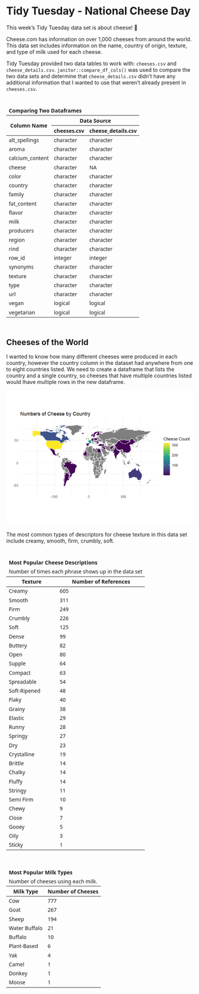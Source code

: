
<!-- README.md is generated from README.Rmd. Please edit that file -->

# Tidy Tuesday - National Cheese Day

<!-- badges: start -->
<!-- badges: end -->

This week’s Tidy Tuesday data set is about cheese! 🧀

Cheese.com has information on over 1,000 cheeses from around the world.
This data set includes information on the name, country of origin,
texture, and type of milk used for each cheese.

Tidy Tuesday provided two data tables to work with: `cheeses.csv` and
`cheese_details.csv`. `janitor::compare_df_cols()` was used to compare
the two data sets and determine that `cheese_details.csv` didn’t have
any additional information that I wanted to use that weren’t already
present in `cheeses.csv`.

<div id="jbbuztyjyo" style="padding-left:0px;padding-right:0px;padding-top:10px;padding-bottom:10px;overflow-x:auto;overflow-y:auto;width:auto;height:auto;">
<style>#jbbuztyjyo table {
  font-family: system-ui, 'Segoe UI', Roboto, Helvetica, Arial, sans-serif, 'Apple Color Emoji', 'Segoe UI Emoji', 'Segoe UI Symbol', 'Noto Color Emoji';
  -webkit-font-smoothing: antialiased;
  -moz-osx-font-smoothing: grayscale;
}
&#10;#jbbuztyjyo thead, #jbbuztyjyo tbody, #jbbuztyjyo tfoot, #jbbuztyjyo tr, #jbbuztyjyo td, #jbbuztyjyo th {
  border-style: none;
}
&#10;#jbbuztyjyo p {
  margin: 0;
  padding: 0;
}
&#10;#jbbuztyjyo .gt_table {
  display: table;
  border-collapse: collapse;
  line-height: normal;
  margin-left: auto;
  margin-right: auto;
  color: #333333;
  font-size: 16px;
  font-weight: normal;
  font-style: normal;
  background-color: #FFFFFF;
  width: auto;
  border-top-style: solid;
  border-top-width: 2px;
  border-top-color: #A8A8A8;
  border-right-style: none;
  border-right-width: 2px;
  border-right-color: #D3D3D3;
  border-bottom-style: solid;
  border-bottom-width: 2px;
  border-bottom-color: #A8A8A8;
  border-left-style: none;
  border-left-width: 2px;
  border-left-color: #D3D3D3;
}
&#10;#jbbuztyjyo .gt_caption {
  padding-top: 4px;
  padding-bottom: 4px;
}
&#10;#jbbuztyjyo .gt_title {
  color: #333333;
  font-size: 125%;
  font-weight: initial;
  padding-top: 4px;
  padding-bottom: 4px;
  padding-left: 5px;
  padding-right: 5px;
  border-bottom-color: #FFFFFF;
  border-bottom-width: 0;
}
&#10;#jbbuztyjyo .gt_subtitle {
  color: #333333;
  font-size: 85%;
  font-weight: initial;
  padding-top: 3px;
  padding-bottom: 5px;
  padding-left: 5px;
  padding-right: 5px;
  border-top-color: #FFFFFF;
  border-top-width: 0;
}
&#10;#jbbuztyjyo .gt_heading {
  background-color: #FFFFFF;
  text-align: center;
  border-bottom-color: #FFFFFF;
  border-left-style: none;
  border-left-width: 1px;
  border-left-color: #D3D3D3;
  border-right-style: none;
  border-right-width: 1px;
  border-right-color: #D3D3D3;
}
&#10;#jbbuztyjyo .gt_bottom_border {
  border-bottom-style: solid;
  border-bottom-width: 2px;
  border-bottom-color: #D3D3D3;
}
&#10;#jbbuztyjyo .gt_col_headings {
  border-top-style: solid;
  border-top-width: 2px;
  border-top-color: #D3D3D3;
  border-bottom-style: solid;
  border-bottom-width: 2px;
  border-bottom-color: #D3D3D3;
  border-left-style: none;
  border-left-width: 1px;
  border-left-color: #D3D3D3;
  border-right-style: none;
  border-right-width: 1px;
  border-right-color: #D3D3D3;
}
&#10;#jbbuztyjyo .gt_col_heading {
  color: #333333;
  background-color: #FFFFFF;
  font-size: 100%;
  font-weight: normal;
  text-transform: inherit;
  border-left-style: none;
  border-left-width: 1px;
  border-left-color: #D3D3D3;
  border-right-style: none;
  border-right-width: 1px;
  border-right-color: #D3D3D3;
  vertical-align: bottom;
  padding-top: 5px;
  padding-bottom: 6px;
  padding-left: 5px;
  padding-right: 5px;
  overflow-x: hidden;
}
&#10;#jbbuztyjyo .gt_column_spanner_outer {
  color: #333333;
  background-color: #FFFFFF;
  font-size: 100%;
  font-weight: normal;
  text-transform: inherit;
  padding-top: 0;
  padding-bottom: 0;
  padding-left: 4px;
  padding-right: 4px;
}
&#10;#jbbuztyjyo .gt_column_spanner_outer:first-child {
  padding-left: 0;
}
&#10;#jbbuztyjyo .gt_column_spanner_outer:last-child {
  padding-right: 0;
}
&#10;#jbbuztyjyo .gt_column_spanner {
  border-bottom-style: solid;
  border-bottom-width: 2px;
  border-bottom-color: #D3D3D3;
  vertical-align: bottom;
  padding-top: 5px;
  padding-bottom: 5px;
  overflow-x: hidden;
  display: inline-block;
  width: 100%;
}
&#10;#jbbuztyjyo .gt_spanner_row {
  border-bottom-style: hidden;
}
&#10;#jbbuztyjyo .gt_group_heading {
  padding-top: 8px;
  padding-bottom: 8px;
  padding-left: 5px;
  padding-right: 5px;
  color: #333333;
  background-color: #FFFFFF;
  font-size: 100%;
  font-weight: initial;
  text-transform: inherit;
  border-top-style: solid;
  border-top-width: 2px;
  border-top-color: #D3D3D3;
  border-bottom-style: solid;
  border-bottom-width: 2px;
  border-bottom-color: #D3D3D3;
  border-left-style: none;
  border-left-width: 1px;
  border-left-color: #D3D3D3;
  border-right-style: none;
  border-right-width: 1px;
  border-right-color: #D3D3D3;
  vertical-align: middle;
  text-align: left;
}
&#10;#jbbuztyjyo .gt_empty_group_heading {
  padding: 0.5px;
  color: #333333;
  background-color: #FFFFFF;
  font-size: 100%;
  font-weight: initial;
  border-top-style: solid;
  border-top-width: 2px;
  border-top-color: #D3D3D3;
  border-bottom-style: solid;
  border-bottom-width: 2px;
  border-bottom-color: #D3D3D3;
  vertical-align: middle;
}
&#10;#jbbuztyjyo .gt_from_md > :first-child {
  margin-top: 0;
}
&#10;#jbbuztyjyo .gt_from_md > :last-child {
  margin-bottom: 0;
}
&#10;#jbbuztyjyo .gt_row {
  padding-top: 8px;
  padding-bottom: 8px;
  padding-left: 5px;
  padding-right: 5px;
  margin: 10px;
  border-top-style: solid;
  border-top-width: 1px;
  border-top-color: #D3D3D3;
  border-left-style: none;
  border-left-width: 1px;
  border-left-color: #D3D3D3;
  border-right-style: none;
  border-right-width: 1px;
  border-right-color: #D3D3D3;
  vertical-align: middle;
  overflow-x: hidden;
}
&#10;#jbbuztyjyo .gt_stub {
  color: #333333;
  background-color: #FFFFFF;
  font-size: 100%;
  font-weight: initial;
  text-transform: inherit;
  border-right-style: solid;
  border-right-width: 2px;
  border-right-color: #D3D3D3;
  padding-left: 5px;
  padding-right: 5px;
}
&#10;#jbbuztyjyo .gt_stub_row_group {
  color: #333333;
  background-color: #FFFFFF;
  font-size: 100%;
  font-weight: initial;
  text-transform: inherit;
  border-right-style: solid;
  border-right-width: 2px;
  border-right-color: #D3D3D3;
  padding-left: 5px;
  padding-right: 5px;
  vertical-align: top;
}
&#10;#jbbuztyjyo .gt_row_group_first td {
  border-top-width: 2px;
}
&#10;#jbbuztyjyo .gt_row_group_first th {
  border-top-width: 2px;
}
&#10;#jbbuztyjyo .gt_summary_row {
  color: #333333;
  background-color: #FFFFFF;
  text-transform: inherit;
  padding-top: 8px;
  padding-bottom: 8px;
  padding-left: 5px;
  padding-right: 5px;
}
&#10;#jbbuztyjyo .gt_first_summary_row {
  border-top-style: solid;
  border-top-color: #D3D3D3;
}
&#10;#jbbuztyjyo .gt_first_summary_row.thick {
  border-top-width: 2px;
}
&#10;#jbbuztyjyo .gt_last_summary_row {
  padding-top: 8px;
  padding-bottom: 8px;
  padding-left: 5px;
  padding-right: 5px;
  border-bottom-style: solid;
  border-bottom-width: 2px;
  border-bottom-color: #D3D3D3;
}
&#10;#jbbuztyjyo .gt_grand_summary_row {
  color: #333333;
  background-color: #FFFFFF;
  text-transform: inherit;
  padding-top: 8px;
  padding-bottom: 8px;
  padding-left: 5px;
  padding-right: 5px;
}
&#10;#jbbuztyjyo .gt_first_grand_summary_row {
  padding-top: 8px;
  padding-bottom: 8px;
  padding-left: 5px;
  padding-right: 5px;
  border-top-style: double;
  border-top-width: 6px;
  border-top-color: #D3D3D3;
}
&#10;#jbbuztyjyo .gt_last_grand_summary_row_top {
  padding-top: 8px;
  padding-bottom: 8px;
  padding-left: 5px;
  padding-right: 5px;
  border-bottom-style: double;
  border-bottom-width: 6px;
  border-bottom-color: #D3D3D3;
}
&#10;#jbbuztyjyo .gt_striped {
  background-color: rgba(128, 128, 128, 0.05);
}
&#10;#jbbuztyjyo .gt_table_body {
  border-top-style: solid;
  border-top-width: 2px;
  border-top-color: #D3D3D3;
  border-bottom-style: solid;
  border-bottom-width: 2px;
  border-bottom-color: #D3D3D3;
}
&#10;#jbbuztyjyo .gt_footnotes {
  color: #333333;
  background-color: #FFFFFF;
  border-bottom-style: none;
  border-bottom-width: 2px;
  border-bottom-color: #D3D3D3;
  border-left-style: none;
  border-left-width: 2px;
  border-left-color: #D3D3D3;
  border-right-style: none;
  border-right-width: 2px;
  border-right-color: #D3D3D3;
}
&#10;#jbbuztyjyo .gt_footnote {
  margin: 0px;
  font-size: 90%;
  padding-top: 4px;
  padding-bottom: 4px;
  padding-left: 5px;
  padding-right: 5px;
}
&#10;#jbbuztyjyo .gt_sourcenotes {
  color: #333333;
  background-color: #FFFFFF;
  border-bottom-style: none;
  border-bottom-width: 2px;
  border-bottom-color: #D3D3D3;
  border-left-style: none;
  border-left-width: 2px;
  border-left-color: #D3D3D3;
  border-right-style: none;
  border-right-width: 2px;
  border-right-color: #D3D3D3;
}
&#10;#jbbuztyjyo .gt_sourcenote {
  font-size: 90%;
  padding-top: 4px;
  padding-bottom: 4px;
  padding-left: 5px;
  padding-right: 5px;
}
&#10;#jbbuztyjyo .gt_left {
  text-align: left;
}
&#10;#jbbuztyjyo .gt_center {
  text-align: center;
}
&#10;#jbbuztyjyo .gt_right {
  text-align: right;
  font-variant-numeric: tabular-nums;
}
&#10;#jbbuztyjyo .gt_font_normal {
  font-weight: normal;
}
&#10;#jbbuztyjyo .gt_font_bold {
  font-weight: bold;
}
&#10;#jbbuztyjyo .gt_font_italic {
  font-style: italic;
}
&#10;#jbbuztyjyo .gt_super {
  font-size: 65%;
}
&#10;#jbbuztyjyo .gt_footnote_marks {
  font-size: 75%;
  vertical-align: 0.4em;
  position: initial;
}
&#10;#jbbuztyjyo .gt_asterisk {
  font-size: 100%;
  vertical-align: 0;
}
&#10;#jbbuztyjyo .gt_indent_1 {
  text-indent: 5px;
}
&#10;#jbbuztyjyo .gt_indent_2 {
  text-indent: 10px;
}
&#10;#jbbuztyjyo .gt_indent_3 {
  text-indent: 15px;
}
&#10;#jbbuztyjyo .gt_indent_4 {
  text-indent: 20px;
}
&#10;#jbbuztyjyo .gt_indent_5 {
  text-indent: 25px;
}
</style>
<table class="gt_table" data-quarto-disable-processing="false" data-quarto-bootstrap="false">
  <thead>
    <tr class="gt_heading">
      <td colspan="3" class="gt_heading gt_title gt_font_normal gt_bottom_border" style><strong>Comparing Two Dataframes</strong></td>
    </tr>
    &#10;    <tr class="gt_col_headings gt_spanner_row">
      <th class="gt_col_heading gt_columns_bottom_border gt_left" rowspan="2" colspan="1" scope="col" id="Column Name">Column Name</th>
      <th class="gt_center gt_columns_top_border gt_column_spanner_outer" rowspan="1" colspan="2" scope="colgroup" id="Data Source">
        <span class="gt_column_spanner">Data Source</span>
      </th>
    </tr>
    <tr class="gt_col_headings">
      <th class="gt_col_heading gt_columns_bottom_border gt_left" rowspan="1" colspan="1" scope="col" id="cheeses.csv">cheeses.csv</th>
      <th class="gt_col_heading gt_columns_bottom_border gt_left" rowspan="1" colspan="1" scope="col" id="cheese_details.csv">cheese_details.csv</th>
    </tr>
  </thead>
  <tbody class="gt_table_body">
    <tr><td headers="column_name" class="gt_row gt_left">alt_spellings</td>
<td headers="raw_cheese" class="gt_row gt_left">character</td>
<td headers="raw_cheese_details" class="gt_row gt_left">character</td></tr>
    <tr><td headers="column_name" class="gt_row gt_left">aroma</td>
<td headers="raw_cheese" class="gt_row gt_left">character</td>
<td headers="raw_cheese_details" class="gt_row gt_left">character</td></tr>
    <tr><td headers="column_name" class="gt_row gt_left">calcium_content</td>
<td headers="raw_cheese" class="gt_row gt_left">character</td>
<td headers="raw_cheese_details" class="gt_row gt_left">character</td></tr>
    <tr><td headers="column_name" class="gt_row gt_left">cheese</td>
<td headers="raw_cheese" class="gt_row gt_left">character</td>
<td headers="raw_cheese_details" class="gt_row gt_left">NA</td></tr>
    <tr><td headers="column_name" class="gt_row gt_left">color</td>
<td headers="raw_cheese" class="gt_row gt_left">character</td>
<td headers="raw_cheese_details" class="gt_row gt_left">character</td></tr>
    <tr><td headers="column_name" class="gt_row gt_left">country</td>
<td headers="raw_cheese" class="gt_row gt_left">character</td>
<td headers="raw_cheese_details" class="gt_row gt_left">character</td></tr>
    <tr><td headers="column_name" class="gt_row gt_left">family</td>
<td headers="raw_cheese" class="gt_row gt_left">character</td>
<td headers="raw_cheese_details" class="gt_row gt_left">character</td></tr>
    <tr><td headers="column_name" class="gt_row gt_left">fat_content</td>
<td headers="raw_cheese" class="gt_row gt_left">character</td>
<td headers="raw_cheese_details" class="gt_row gt_left">character</td></tr>
    <tr><td headers="column_name" class="gt_row gt_left">flavor</td>
<td headers="raw_cheese" class="gt_row gt_left">character</td>
<td headers="raw_cheese_details" class="gt_row gt_left">character</td></tr>
    <tr><td headers="column_name" class="gt_row gt_left">milk</td>
<td headers="raw_cheese" class="gt_row gt_left">character</td>
<td headers="raw_cheese_details" class="gt_row gt_left">character</td></tr>
    <tr><td headers="column_name" class="gt_row gt_left">producers</td>
<td headers="raw_cheese" class="gt_row gt_left">character</td>
<td headers="raw_cheese_details" class="gt_row gt_left">character</td></tr>
    <tr><td headers="column_name" class="gt_row gt_left">region</td>
<td headers="raw_cheese" class="gt_row gt_left">character</td>
<td headers="raw_cheese_details" class="gt_row gt_left">character</td></tr>
    <tr><td headers="column_name" class="gt_row gt_left">rind</td>
<td headers="raw_cheese" class="gt_row gt_left">character</td>
<td headers="raw_cheese_details" class="gt_row gt_left">character</td></tr>
    <tr><td headers="column_name" class="gt_row gt_left">row_id</td>
<td headers="raw_cheese" class="gt_row gt_left">integer</td>
<td headers="raw_cheese_details" class="gt_row gt_left">integer</td></tr>
    <tr><td headers="column_name" class="gt_row gt_left">synonyms</td>
<td headers="raw_cheese" class="gt_row gt_left">character</td>
<td headers="raw_cheese_details" class="gt_row gt_left">character</td></tr>
    <tr><td headers="column_name" class="gt_row gt_left">texture</td>
<td headers="raw_cheese" class="gt_row gt_left">character</td>
<td headers="raw_cheese_details" class="gt_row gt_left">character</td></tr>
    <tr><td headers="column_name" class="gt_row gt_left">type</td>
<td headers="raw_cheese" class="gt_row gt_left">character</td>
<td headers="raw_cheese_details" class="gt_row gt_left">character</td></tr>
    <tr><td headers="column_name" class="gt_row gt_left">url</td>
<td headers="raw_cheese" class="gt_row gt_left">character</td>
<td headers="raw_cheese_details" class="gt_row gt_left">character</td></tr>
    <tr><td headers="column_name" class="gt_row gt_left">vegan</td>
<td headers="raw_cheese" class="gt_row gt_left">logical</td>
<td headers="raw_cheese_details" class="gt_row gt_left">logical</td></tr>
    <tr><td headers="column_name" class="gt_row gt_left">vegetarian</td>
<td headers="raw_cheese" class="gt_row gt_left">logical</td>
<td headers="raw_cheese_details" class="gt_row gt_left">logical</td></tr>
  </tbody>
  &#10;  
</table>
</div>

## Cheeses of the World

I wanted to know how many different cheeses were produced in each
country, however the country column in the dataset had anywhere from one
to eight countries listed. We need to create a dataframe that lists the
country and a single country, so cheeses that have multiple countries
listed would lhave multiple rows in the new dataframe.

![](README_files/figure-gfm/cheese_map-1.png)<!-- -->

The most common types of descriptors for cheese texture in this data set
include creamy, smooth, firm, crumbly, soft.

<div id="gzhppdkdzd" style="padding-left:0px;padding-right:0px;padding-top:10px;padding-bottom:10px;overflow-x:auto;overflow-y:auto;width:auto;height:auto;">
<style>#gzhppdkdzd table {
  font-family: system-ui, 'Segoe UI', Roboto, Helvetica, Arial, sans-serif, 'Apple Color Emoji', 'Segoe UI Emoji', 'Segoe UI Symbol', 'Noto Color Emoji';
  -webkit-font-smoothing: antialiased;
  -moz-osx-font-smoothing: grayscale;
}
&#10;#gzhppdkdzd thead, #gzhppdkdzd tbody, #gzhppdkdzd tfoot, #gzhppdkdzd tr, #gzhppdkdzd td, #gzhppdkdzd th {
  border-style: none;
}
&#10;#gzhppdkdzd p {
  margin: 0;
  padding: 0;
}
&#10;#gzhppdkdzd .gt_table {
  display: table;
  border-collapse: collapse;
  line-height: normal;
  margin-left: auto;
  margin-right: auto;
  color: #333333;
  font-size: 16px;
  font-weight: normal;
  font-style: normal;
  background-color: #FFFFFF;
  width: auto;
  border-top-style: solid;
  border-top-width: 2px;
  border-top-color: #A8A8A8;
  border-right-style: none;
  border-right-width: 2px;
  border-right-color: #D3D3D3;
  border-bottom-style: solid;
  border-bottom-width: 2px;
  border-bottom-color: #A8A8A8;
  border-left-style: none;
  border-left-width: 2px;
  border-left-color: #D3D3D3;
}
&#10;#gzhppdkdzd .gt_caption {
  padding-top: 4px;
  padding-bottom: 4px;
}
&#10;#gzhppdkdzd .gt_title {
  color: #333333;
  font-size: 125%;
  font-weight: initial;
  padding-top: 4px;
  padding-bottom: 4px;
  padding-left: 5px;
  padding-right: 5px;
  border-bottom-color: #FFFFFF;
  border-bottom-width: 0;
}
&#10;#gzhppdkdzd .gt_subtitle {
  color: #333333;
  font-size: 85%;
  font-weight: initial;
  padding-top: 3px;
  padding-bottom: 5px;
  padding-left: 5px;
  padding-right: 5px;
  border-top-color: #FFFFFF;
  border-top-width: 0;
}
&#10;#gzhppdkdzd .gt_heading {
  background-color: #FFFFFF;
  text-align: center;
  border-bottom-color: #FFFFFF;
  border-left-style: none;
  border-left-width: 1px;
  border-left-color: #D3D3D3;
  border-right-style: none;
  border-right-width: 1px;
  border-right-color: #D3D3D3;
}
&#10;#gzhppdkdzd .gt_bottom_border {
  border-bottom-style: solid;
  border-bottom-width: 2px;
  border-bottom-color: #D3D3D3;
}
&#10;#gzhppdkdzd .gt_col_headings {
  border-top-style: solid;
  border-top-width: 2px;
  border-top-color: #D3D3D3;
  border-bottom-style: solid;
  border-bottom-width: 2px;
  border-bottom-color: #D3D3D3;
  border-left-style: none;
  border-left-width: 1px;
  border-left-color: #D3D3D3;
  border-right-style: none;
  border-right-width: 1px;
  border-right-color: #D3D3D3;
}
&#10;#gzhppdkdzd .gt_col_heading {
  color: #333333;
  background-color: #FFFFFF;
  font-size: 100%;
  font-weight: normal;
  text-transform: inherit;
  border-left-style: none;
  border-left-width: 1px;
  border-left-color: #D3D3D3;
  border-right-style: none;
  border-right-width: 1px;
  border-right-color: #D3D3D3;
  vertical-align: bottom;
  padding-top: 5px;
  padding-bottom: 6px;
  padding-left: 5px;
  padding-right: 5px;
  overflow-x: hidden;
}
&#10;#gzhppdkdzd .gt_column_spanner_outer {
  color: #333333;
  background-color: #FFFFFF;
  font-size: 100%;
  font-weight: normal;
  text-transform: inherit;
  padding-top: 0;
  padding-bottom: 0;
  padding-left: 4px;
  padding-right: 4px;
}
&#10;#gzhppdkdzd .gt_column_spanner_outer:first-child {
  padding-left: 0;
}
&#10;#gzhppdkdzd .gt_column_spanner_outer:last-child {
  padding-right: 0;
}
&#10;#gzhppdkdzd .gt_column_spanner {
  border-bottom-style: solid;
  border-bottom-width: 2px;
  border-bottom-color: #D3D3D3;
  vertical-align: bottom;
  padding-top: 5px;
  padding-bottom: 5px;
  overflow-x: hidden;
  display: inline-block;
  width: 100%;
}
&#10;#gzhppdkdzd .gt_spanner_row {
  border-bottom-style: hidden;
}
&#10;#gzhppdkdzd .gt_group_heading {
  padding-top: 8px;
  padding-bottom: 8px;
  padding-left: 5px;
  padding-right: 5px;
  color: #333333;
  background-color: #FFFFFF;
  font-size: 100%;
  font-weight: initial;
  text-transform: inherit;
  border-top-style: solid;
  border-top-width: 2px;
  border-top-color: #D3D3D3;
  border-bottom-style: solid;
  border-bottom-width: 2px;
  border-bottom-color: #D3D3D3;
  border-left-style: none;
  border-left-width: 1px;
  border-left-color: #D3D3D3;
  border-right-style: none;
  border-right-width: 1px;
  border-right-color: #D3D3D3;
  vertical-align: middle;
  text-align: left;
}
&#10;#gzhppdkdzd .gt_empty_group_heading {
  padding: 0.5px;
  color: #333333;
  background-color: #FFFFFF;
  font-size: 100%;
  font-weight: initial;
  border-top-style: solid;
  border-top-width: 2px;
  border-top-color: #D3D3D3;
  border-bottom-style: solid;
  border-bottom-width: 2px;
  border-bottom-color: #D3D3D3;
  vertical-align: middle;
}
&#10;#gzhppdkdzd .gt_from_md > :first-child {
  margin-top: 0;
}
&#10;#gzhppdkdzd .gt_from_md > :last-child {
  margin-bottom: 0;
}
&#10;#gzhppdkdzd .gt_row {
  padding-top: 8px;
  padding-bottom: 8px;
  padding-left: 5px;
  padding-right: 5px;
  margin: 10px;
  border-top-style: solid;
  border-top-width: 1px;
  border-top-color: #D3D3D3;
  border-left-style: none;
  border-left-width: 1px;
  border-left-color: #D3D3D3;
  border-right-style: none;
  border-right-width: 1px;
  border-right-color: #D3D3D3;
  vertical-align: middle;
  overflow-x: hidden;
}
&#10;#gzhppdkdzd .gt_stub {
  color: #333333;
  background-color: #FFFFFF;
  font-size: 100%;
  font-weight: initial;
  text-transform: inherit;
  border-right-style: solid;
  border-right-width: 2px;
  border-right-color: #D3D3D3;
  padding-left: 5px;
  padding-right: 5px;
}
&#10;#gzhppdkdzd .gt_stub_row_group {
  color: #333333;
  background-color: #FFFFFF;
  font-size: 100%;
  font-weight: initial;
  text-transform: inherit;
  border-right-style: solid;
  border-right-width: 2px;
  border-right-color: #D3D3D3;
  padding-left: 5px;
  padding-right: 5px;
  vertical-align: top;
}
&#10;#gzhppdkdzd .gt_row_group_first td {
  border-top-width: 2px;
}
&#10;#gzhppdkdzd .gt_row_group_first th {
  border-top-width: 2px;
}
&#10;#gzhppdkdzd .gt_summary_row {
  color: #333333;
  background-color: #FFFFFF;
  text-transform: inherit;
  padding-top: 8px;
  padding-bottom: 8px;
  padding-left: 5px;
  padding-right: 5px;
}
&#10;#gzhppdkdzd .gt_first_summary_row {
  border-top-style: solid;
  border-top-color: #D3D3D3;
}
&#10;#gzhppdkdzd .gt_first_summary_row.thick {
  border-top-width: 2px;
}
&#10;#gzhppdkdzd .gt_last_summary_row {
  padding-top: 8px;
  padding-bottom: 8px;
  padding-left: 5px;
  padding-right: 5px;
  border-bottom-style: solid;
  border-bottom-width: 2px;
  border-bottom-color: #D3D3D3;
}
&#10;#gzhppdkdzd .gt_grand_summary_row {
  color: #333333;
  background-color: #FFFFFF;
  text-transform: inherit;
  padding-top: 8px;
  padding-bottom: 8px;
  padding-left: 5px;
  padding-right: 5px;
}
&#10;#gzhppdkdzd .gt_first_grand_summary_row {
  padding-top: 8px;
  padding-bottom: 8px;
  padding-left: 5px;
  padding-right: 5px;
  border-top-style: double;
  border-top-width: 6px;
  border-top-color: #D3D3D3;
}
&#10;#gzhppdkdzd .gt_last_grand_summary_row_top {
  padding-top: 8px;
  padding-bottom: 8px;
  padding-left: 5px;
  padding-right: 5px;
  border-bottom-style: double;
  border-bottom-width: 6px;
  border-bottom-color: #D3D3D3;
}
&#10;#gzhppdkdzd .gt_striped {
  background-color: rgba(128, 128, 128, 0.05);
}
&#10;#gzhppdkdzd .gt_table_body {
  border-top-style: solid;
  border-top-width: 2px;
  border-top-color: #D3D3D3;
  border-bottom-style: solid;
  border-bottom-width: 2px;
  border-bottom-color: #D3D3D3;
}
&#10;#gzhppdkdzd .gt_footnotes {
  color: #333333;
  background-color: #FFFFFF;
  border-bottom-style: none;
  border-bottom-width: 2px;
  border-bottom-color: #D3D3D3;
  border-left-style: none;
  border-left-width: 2px;
  border-left-color: #D3D3D3;
  border-right-style: none;
  border-right-width: 2px;
  border-right-color: #D3D3D3;
}
&#10;#gzhppdkdzd .gt_footnote {
  margin: 0px;
  font-size: 90%;
  padding-top: 4px;
  padding-bottom: 4px;
  padding-left: 5px;
  padding-right: 5px;
}
&#10;#gzhppdkdzd .gt_sourcenotes {
  color: #333333;
  background-color: #FFFFFF;
  border-bottom-style: none;
  border-bottom-width: 2px;
  border-bottom-color: #D3D3D3;
  border-left-style: none;
  border-left-width: 2px;
  border-left-color: #D3D3D3;
  border-right-style: none;
  border-right-width: 2px;
  border-right-color: #D3D3D3;
}
&#10;#gzhppdkdzd .gt_sourcenote {
  font-size: 90%;
  padding-top: 4px;
  padding-bottom: 4px;
  padding-left: 5px;
  padding-right: 5px;
}
&#10;#gzhppdkdzd .gt_left {
  text-align: left;
}
&#10;#gzhppdkdzd .gt_center {
  text-align: center;
}
&#10;#gzhppdkdzd .gt_right {
  text-align: right;
  font-variant-numeric: tabular-nums;
}
&#10;#gzhppdkdzd .gt_font_normal {
  font-weight: normal;
}
&#10;#gzhppdkdzd .gt_font_bold {
  font-weight: bold;
}
&#10;#gzhppdkdzd .gt_font_italic {
  font-style: italic;
}
&#10;#gzhppdkdzd .gt_super {
  font-size: 65%;
}
&#10;#gzhppdkdzd .gt_footnote_marks {
  font-size: 75%;
  vertical-align: 0.4em;
  position: initial;
}
&#10;#gzhppdkdzd .gt_asterisk {
  font-size: 100%;
  vertical-align: 0;
}
&#10;#gzhppdkdzd .gt_indent_1 {
  text-indent: 5px;
}
&#10;#gzhppdkdzd .gt_indent_2 {
  text-indent: 10px;
}
&#10;#gzhppdkdzd .gt_indent_3 {
  text-indent: 15px;
}
&#10;#gzhppdkdzd .gt_indent_4 {
  text-indent: 20px;
}
&#10;#gzhppdkdzd .gt_indent_5 {
  text-indent: 25px;
}
</style>
<table class="gt_table" data-quarto-disable-processing="false" data-quarto-bootstrap="false">
  <thead>
    <tr class="gt_heading">
      <td colspan="2" class="gt_heading gt_title gt_font_normal" style><strong>Most Popular Cheese Descriptions</strong></td>
    </tr>
    <tr class="gt_heading">
      <td colspan="2" class="gt_heading gt_subtitle gt_font_normal gt_bottom_border" style>Number of times each phrase shows up in the data set</td>
    </tr>
    <tr class="gt_col_headings">
      <th class="gt_col_heading gt_columns_bottom_border gt_left" rowspan="1" colspan="1" scope="col" id="Texture">Texture</th>
      <th class="gt_col_heading gt_columns_bottom_border gt_right" rowspan="1" colspan="1" scope="col" id="Number of References">Number of References</th>
    </tr>
  </thead>
  <tbody class="gt_table_body">
    <tr><td headers="texture" class="gt_row gt_left">Creamy</td>
<td headers="count" class="gt_row gt_right">605</td></tr>
    <tr><td headers="texture" class="gt_row gt_left">Smooth</td>
<td headers="count" class="gt_row gt_right">311</td></tr>
    <tr><td headers="texture" class="gt_row gt_left">Firm</td>
<td headers="count" class="gt_row gt_right">249</td></tr>
    <tr><td headers="texture" class="gt_row gt_left">Crumbly</td>
<td headers="count" class="gt_row gt_right">226</td></tr>
    <tr><td headers="texture" class="gt_row gt_left">Soft</td>
<td headers="count" class="gt_row gt_right">125</td></tr>
    <tr><td headers="texture" class="gt_row gt_left">Dense</td>
<td headers="count" class="gt_row gt_right">99</td></tr>
    <tr><td headers="texture" class="gt_row gt_left">Buttery</td>
<td headers="count" class="gt_row gt_right">82</td></tr>
    <tr><td headers="texture" class="gt_row gt_left">Open</td>
<td headers="count" class="gt_row gt_right">80</td></tr>
    <tr><td headers="texture" class="gt_row gt_left">Supple</td>
<td headers="count" class="gt_row gt_right">64</td></tr>
    <tr><td headers="texture" class="gt_row gt_left">Compact</td>
<td headers="count" class="gt_row gt_right">63</td></tr>
    <tr><td headers="texture" class="gt_row gt_left">Spreadable</td>
<td headers="count" class="gt_row gt_right">54</td></tr>
    <tr><td headers="texture" class="gt_row gt_left">Soft-Ripened</td>
<td headers="count" class="gt_row gt_right">48</td></tr>
    <tr><td headers="texture" class="gt_row gt_left">Flaky</td>
<td headers="count" class="gt_row gt_right">40</td></tr>
    <tr><td headers="texture" class="gt_row gt_left">Grainy</td>
<td headers="count" class="gt_row gt_right">38</td></tr>
    <tr><td headers="texture" class="gt_row gt_left">Elastic</td>
<td headers="count" class="gt_row gt_right">29</td></tr>
    <tr><td headers="texture" class="gt_row gt_left">Runny</td>
<td headers="count" class="gt_row gt_right">28</td></tr>
    <tr><td headers="texture" class="gt_row gt_left">Springy</td>
<td headers="count" class="gt_row gt_right">27</td></tr>
    <tr><td headers="texture" class="gt_row gt_left">Dry</td>
<td headers="count" class="gt_row gt_right">23</td></tr>
    <tr><td headers="texture" class="gt_row gt_left">Crystalline</td>
<td headers="count" class="gt_row gt_right">19</td></tr>
    <tr><td headers="texture" class="gt_row gt_left">Brittle</td>
<td headers="count" class="gt_row gt_right">14</td></tr>
    <tr><td headers="texture" class="gt_row gt_left">Chalky</td>
<td headers="count" class="gt_row gt_right">14</td></tr>
    <tr><td headers="texture" class="gt_row gt_left">Fluffy</td>
<td headers="count" class="gt_row gt_right">14</td></tr>
    <tr><td headers="texture" class="gt_row gt_left">Stringy</td>
<td headers="count" class="gt_row gt_right">11</td></tr>
    <tr><td headers="texture" class="gt_row gt_left">Semi Firm</td>
<td headers="count" class="gt_row gt_right">10</td></tr>
    <tr><td headers="texture" class="gt_row gt_left">Chewy</td>
<td headers="count" class="gt_row gt_right">9</td></tr>
    <tr><td headers="texture" class="gt_row gt_left">Close</td>
<td headers="count" class="gt_row gt_right">7</td></tr>
    <tr><td headers="texture" class="gt_row gt_left">Gooey</td>
<td headers="count" class="gt_row gt_right">5</td></tr>
    <tr><td headers="texture" class="gt_row gt_left">Oily</td>
<td headers="count" class="gt_row gt_right">3</td></tr>
    <tr><td headers="texture" class="gt_row gt_left">Sticky</td>
<td headers="count" class="gt_row gt_right">1</td></tr>
  </tbody>
  &#10;  
</table>
</div>
<div id="kblwptuzmg" style="padding-left:0px;padding-right:0px;padding-top:10px;padding-bottom:10px;overflow-x:auto;overflow-y:auto;width:auto;height:auto;">
<style>#kblwptuzmg table {
  font-family: system-ui, 'Segoe UI', Roboto, Helvetica, Arial, sans-serif, 'Apple Color Emoji', 'Segoe UI Emoji', 'Segoe UI Symbol', 'Noto Color Emoji';
  -webkit-font-smoothing: antialiased;
  -moz-osx-font-smoothing: grayscale;
}
&#10;#kblwptuzmg thead, #kblwptuzmg tbody, #kblwptuzmg tfoot, #kblwptuzmg tr, #kblwptuzmg td, #kblwptuzmg th {
  border-style: none;
}
&#10;#kblwptuzmg p {
  margin: 0;
  padding: 0;
}
&#10;#kblwptuzmg .gt_table {
  display: table;
  border-collapse: collapse;
  line-height: normal;
  margin-left: auto;
  margin-right: auto;
  color: #333333;
  font-size: 16px;
  font-weight: normal;
  font-style: normal;
  background-color: #FFFFFF;
  width: auto;
  border-top-style: solid;
  border-top-width: 2px;
  border-top-color: #A8A8A8;
  border-right-style: none;
  border-right-width: 2px;
  border-right-color: #D3D3D3;
  border-bottom-style: solid;
  border-bottom-width: 2px;
  border-bottom-color: #A8A8A8;
  border-left-style: none;
  border-left-width: 2px;
  border-left-color: #D3D3D3;
}
&#10;#kblwptuzmg .gt_caption {
  padding-top: 4px;
  padding-bottom: 4px;
}
&#10;#kblwptuzmg .gt_title {
  color: #333333;
  font-size: 125%;
  font-weight: initial;
  padding-top: 4px;
  padding-bottom: 4px;
  padding-left: 5px;
  padding-right: 5px;
  border-bottom-color: #FFFFFF;
  border-bottom-width: 0;
}
&#10;#kblwptuzmg .gt_subtitle {
  color: #333333;
  font-size: 85%;
  font-weight: initial;
  padding-top: 3px;
  padding-bottom: 5px;
  padding-left: 5px;
  padding-right: 5px;
  border-top-color: #FFFFFF;
  border-top-width: 0;
}
&#10;#kblwptuzmg .gt_heading {
  background-color: #FFFFFF;
  text-align: center;
  border-bottom-color: #FFFFFF;
  border-left-style: none;
  border-left-width: 1px;
  border-left-color: #D3D3D3;
  border-right-style: none;
  border-right-width: 1px;
  border-right-color: #D3D3D3;
}
&#10;#kblwptuzmg .gt_bottom_border {
  border-bottom-style: solid;
  border-bottom-width: 2px;
  border-bottom-color: #D3D3D3;
}
&#10;#kblwptuzmg .gt_col_headings {
  border-top-style: solid;
  border-top-width: 2px;
  border-top-color: #D3D3D3;
  border-bottom-style: solid;
  border-bottom-width: 2px;
  border-bottom-color: #D3D3D3;
  border-left-style: none;
  border-left-width: 1px;
  border-left-color: #D3D3D3;
  border-right-style: none;
  border-right-width: 1px;
  border-right-color: #D3D3D3;
}
&#10;#kblwptuzmg .gt_col_heading {
  color: #333333;
  background-color: #FFFFFF;
  font-size: 100%;
  font-weight: normal;
  text-transform: inherit;
  border-left-style: none;
  border-left-width: 1px;
  border-left-color: #D3D3D3;
  border-right-style: none;
  border-right-width: 1px;
  border-right-color: #D3D3D3;
  vertical-align: bottom;
  padding-top: 5px;
  padding-bottom: 6px;
  padding-left: 5px;
  padding-right: 5px;
  overflow-x: hidden;
}
&#10;#kblwptuzmg .gt_column_spanner_outer {
  color: #333333;
  background-color: #FFFFFF;
  font-size: 100%;
  font-weight: normal;
  text-transform: inherit;
  padding-top: 0;
  padding-bottom: 0;
  padding-left: 4px;
  padding-right: 4px;
}
&#10;#kblwptuzmg .gt_column_spanner_outer:first-child {
  padding-left: 0;
}
&#10;#kblwptuzmg .gt_column_spanner_outer:last-child {
  padding-right: 0;
}
&#10;#kblwptuzmg .gt_column_spanner {
  border-bottom-style: solid;
  border-bottom-width: 2px;
  border-bottom-color: #D3D3D3;
  vertical-align: bottom;
  padding-top: 5px;
  padding-bottom: 5px;
  overflow-x: hidden;
  display: inline-block;
  width: 100%;
}
&#10;#kblwptuzmg .gt_spanner_row {
  border-bottom-style: hidden;
}
&#10;#kblwptuzmg .gt_group_heading {
  padding-top: 8px;
  padding-bottom: 8px;
  padding-left: 5px;
  padding-right: 5px;
  color: #333333;
  background-color: #FFFFFF;
  font-size: 100%;
  font-weight: initial;
  text-transform: inherit;
  border-top-style: solid;
  border-top-width: 2px;
  border-top-color: #D3D3D3;
  border-bottom-style: solid;
  border-bottom-width: 2px;
  border-bottom-color: #D3D3D3;
  border-left-style: none;
  border-left-width: 1px;
  border-left-color: #D3D3D3;
  border-right-style: none;
  border-right-width: 1px;
  border-right-color: #D3D3D3;
  vertical-align: middle;
  text-align: left;
}
&#10;#kblwptuzmg .gt_empty_group_heading {
  padding: 0.5px;
  color: #333333;
  background-color: #FFFFFF;
  font-size: 100%;
  font-weight: initial;
  border-top-style: solid;
  border-top-width: 2px;
  border-top-color: #D3D3D3;
  border-bottom-style: solid;
  border-bottom-width: 2px;
  border-bottom-color: #D3D3D3;
  vertical-align: middle;
}
&#10;#kblwptuzmg .gt_from_md > :first-child {
  margin-top: 0;
}
&#10;#kblwptuzmg .gt_from_md > :last-child {
  margin-bottom: 0;
}
&#10;#kblwptuzmg .gt_row {
  padding-top: 8px;
  padding-bottom: 8px;
  padding-left: 5px;
  padding-right: 5px;
  margin: 10px;
  border-top-style: solid;
  border-top-width: 1px;
  border-top-color: #D3D3D3;
  border-left-style: none;
  border-left-width: 1px;
  border-left-color: #D3D3D3;
  border-right-style: none;
  border-right-width: 1px;
  border-right-color: #D3D3D3;
  vertical-align: middle;
  overflow-x: hidden;
}
&#10;#kblwptuzmg .gt_stub {
  color: #333333;
  background-color: #FFFFFF;
  font-size: 100%;
  font-weight: initial;
  text-transform: inherit;
  border-right-style: solid;
  border-right-width: 2px;
  border-right-color: #D3D3D3;
  padding-left: 5px;
  padding-right: 5px;
}
&#10;#kblwptuzmg .gt_stub_row_group {
  color: #333333;
  background-color: #FFFFFF;
  font-size: 100%;
  font-weight: initial;
  text-transform: inherit;
  border-right-style: solid;
  border-right-width: 2px;
  border-right-color: #D3D3D3;
  padding-left: 5px;
  padding-right: 5px;
  vertical-align: top;
}
&#10;#kblwptuzmg .gt_row_group_first td {
  border-top-width: 2px;
}
&#10;#kblwptuzmg .gt_row_group_first th {
  border-top-width: 2px;
}
&#10;#kblwptuzmg .gt_summary_row {
  color: #333333;
  background-color: #FFFFFF;
  text-transform: inherit;
  padding-top: 8px;
  padding-bottom: 8px;
  padding-left: 5px;
  padding-right: 5px;
}
&#10;#kblwptuzmg .gt_first_summary_row {
  border-top-style: solid;
  border-top-color: #D3D3D3;
}
&#10;#kblwptuzmg .gt_first_summary_row.thick {
  border-top-width: 2px;
}
&#10;#kblwptuzmg .gt_last_summary_row {
  padding-top: 8px;
  padding-bottom: 8px;
  padding-left: 5px;
  padding-right: 5px;
  border-bottom-style: solid;
  border-bottom-width: 2px;
  border-bottom-color: #D3D3D3;
}
&#10;#kblwptuzmg .gt_grand_summary_row {
  color: #333333;
  background-color: #FFFFFF;
  text-transform: inherit;
  padding-top: 8px;
  padding-bottom: 8px;
  padding-left: 5px;
  padding-right: 5px;
}
&#10;#kblwptuzmg .gt_first_grand_summary_row {
  padding-top: 8px;
  padding-bottom: 8px;
  padding-left: 5px;
  padding-right: 5px;
  border-top-style: double;
  border-top-width: 6px;
  border-top-color: #D3D3D3;
}
&#10;#kblwptuzmg .gt_last_grand_summary_row_top {
  padding-top: 8px;
  padding-bottom: 8px;
  padding-left: 5px;
  padding-right: 5px;
  border-bottom-style: double;
  border-bottom-width: 6px;
  border-bottom-color: #D3D3D3;
}
&#10;#kblwptuzmg .gt_striped {
  background-color: rgba(128, 128, 128, 0.05);
}
&#10;#kblwptuzmg .gt_table_body {
  border-top-style: solid;
  border-top-width: 2px;
  border-top-color: #D3D3D3;
  border-bottom-style: solid;
  border-bottom-width: 2px;
  border-bottom-color: #D3D3D3;
}
&#10;#kblwptuzmg .gt_footnotes {
  color: #333333;
  background-color: #FFFFFF;
  border-bottom-style: none;
  border-bottom-width: 2px;
  border-bottom-color: #D3D3D3;
  border-left-style: none;
  border-left-width: 2px;
  border-left-color: #D3D3D3;
  border-right-style: none;
  border-right-width: 2px;
  border-right-color: #D3D3D3;
}
&#10;#kblwptuzmg .gt_footnote {
  margin: 0px;
  font-size: 90%;
  padding-top: 4px;
  padding-bottom: 4px;
  padding-left: 5px;
  padding-right: 5px;
}
&#10;#kblwptuzmg .gt_sourcenotes {
  color: #333333;
  background-color: #FFFFFF;
  border-bottom-style: none;
  border-bottom-width: 2px;
  border-bottom-color: #D3D3D3;
  border-left-style: none;
  border-left-width: 2px;
  border-left-color: #D3D3D3;
  border-right-style: none;
  border-right-width: 2px;
  border-right-color: #D3D3D3;
}
&#10;#kblwptuzmg .gt_sourcenote {
  font-size: 90%;
  padding-top: 4px;
  padding-bottom: 4px;
  padding-left: 5px;
  padding-right: 5px;
}
&#10;#kblwptuzmg .gt_left {
  text-align: left;
}
&#10;#kblwptuzmg .gt_center {
  text-align: center;
}
&#10;#kblwptuzmg .gt_right {
  text-align: right;
  font-variant-numeric: tabular-nums;
}
&#10;#kblwptuzmg .gt_font_normal {
  font-weight: normal;
}
&#10;#kblwptuzmg .gt_font_bold {
  font-weight: bold;
}
&#10;#kblwptuzmg .gt_font_italic {
  font-style: italic;
}
&#10;#kblwptuzmg .gt_super {
  font-size: 65%;
}
&#10;#kblwptuzmg .gt_footnote_marks {
  font-size: 75%;
  vertical-align: 0.4em;
  position: initial;
}
&#10;#kblwptuzmg .gt_asterisk {
  font-size: 100%;
  vertical-align: 0;
}
&#10;#kblwptuzmg .gt_indent_1 {
  text-indent: 5px;
}
&#10;#kblwptuzmg .gt_indent_2 {
  text-indent: 10px;
}
&#10;#kblwptuzmg .gt_indent_3 {
  text-indent: 15px;
}
&#10;#kblwptuzmg .gt_indent_4 {
  text-indent: 20px;
}
&#10;#kblwptuzmg .gt_indent_5 {
  text-indent: 25px;
}
</style>
<table class="gt_table" data-quarto-disable-processing="false" data-quarto-bootstrap="false">
  <thead>
    <tr class="gt_heading">
      <td colspan="2" class="gt_heading gt_title gt_font_normal" style><strong>Most Popular Milk Types</strong></td>
    </tr>
    <tr class="gt_heading">
      <td colspan="2" class="gt_heading gt_subtitle gt_font_normal gt_bottom_border" style>Number of cheeses using each milk.</td>
    </tr>
    <tr class="gt_col_headings">
      <th class="gt_col_heading gt_columns_bottom_border gt_left" rowspan="1" colspan="1" scope="col" id="Milk Type">Milk Type</th>
      <th class="gt_col_heading gt_columns_bottom_border gt_right" rowspan="1" colspan="1" scope="col" id="Number of Cheeses">Number of Cheeses</th>
    </tr>
  </thead>
  <tbody class="gt_table_body">
    <tr><td headers="milk" class="gt_row gt_left">Cow</td>
<td headers="count" class="gt_row gt_right">777</td></tr>
    <tr><td headers="milk" class="gt_row gt_left">Goat</td>
<td headers="count" class="gt_row gt_right">267</td></tr>
    <tr><td headers="milk" class="gt_row gt_left">Sheep</td>
<td headers="count" class="gt_row gt_right">194</td></tr>
    <tr><td headers="milk" class="gt_row gt_left">Water Buffalo</td>
<td headers="count" class="gt_row gt_right">21</td></tr>
    <tr><td headers="milk" class="gt_row gt_left">Buffalo</td>
<td headers="count" class="gt_row gt_right">10</td></tr>
    <tr><td headers="milk" class="gt_row gt_left">Plant-Based</td>
<td headers="count" class="gt_row gt_right">6</td></tr>
    <tr><td headers="milk" class="gt_row gt_left">Yak</td>
<td headers="count" class="gt_row gt_right">4</td></tr>
    <tr><td headers="milk" class="gt_row gt_left">Camel</td>
<td headers="count" class="gt_row gt_right">1</td></tr>
    <tr><td headers="milk" class="gt_row gt_left">Donkey</td>
<td headers="count" class="gt_row gt_right">1</td></tr>
    <tr><td headers="milk" class="gt_row gt_left">Moose</td>
<td headers="count" class="gt_row gt_right">1</td></tr>
  </tbody>
  &#10;  
</table>
</div>
